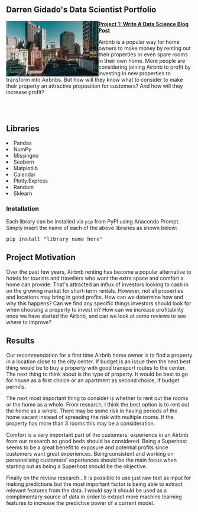 ## Darren Gidado's Data Scientist Portfolio

<!-- Project 1 -->

<a href="https://github.com/ags911/udacity-dsnd/blob/main/predicting_airbnb_prices_in_boston.ipynb"><img align="left" width="250" height="150" img src="images/apartments-for-rent-in-boston.jpg"><a/> **[Project 1: Write A Data Science Blog Post](https://github.com/ags911/udacity-dsnd/blob/main/predicting_airbnb_prices_in_boston.ipynb)**

Airbnb is a popular way for home owners to make money by renting out their properties or even spare rooms in their own home. 
More people are considering joining Airbnb to profit by investing in new properties to transform into Airbnbs. 
But how will they know what to consider to make their property an attractive proposition for customers? And how will they increase profit?

<br></br>

<h2>Libraries</h2>

<li>Pandas</li>
<li>NumPy</li>
<li>Missingno</li>
<li>Seaborn</li>
<li>Matplotlib</li>
<li>Calendar</li>
<li>Plotly.Express</li>
<li>Random</li>
<li>Sklearn</li>

<h3>Installation</h3>

Each library can be installed via <code>pip</code> from PyPI using Anaconda Prompt. Simply insert the name of each of the above libraries as shown below:

<pre>pip install "library name here"</pre>

<h2>Project Motivation</h2>
 
Over the past few years, Airbnb renting has become a popular alternative to hotels for tourists and travellers who want the extra space and comfort a home can provide. That's attracted an influx of investors looking to cash in on the growing market for short-term rentals. However, not all properties and locations may bring in good profits. How can we determine how and why this happens? Can we find any specific things investors should look for when  choosing a property to invest in? How can we increase profitability once we have started the Airbnb, and can we look at some reviews to see where to improve?
  
<h2>Results</h2>
  
Our recommendation for a first time Airbnb home owner is to find a property in a location close to the city center. If budget is an issue then the next best thing would be to buy a property with good transport routes to the center. The next thing to think about is the type of property. It would be best to go for house as a first choice or an apartment as second choice, if budget permits.

The next most important thing to consider is whether to rent out the rooms or the home as a whole. From research, I think the best option is to rent out the home as a whole. There may be some risk in having periods of the home vacant instead of spreading the risk with multiple rooms. If the property has more than 3 rooms this may be a consideration.

Comfort is a very important part of the customers' experience in an Airbnb from our research so good beds should be considered. Being a Superhost seems to be a great benefit to exposure and potential profits since customers want great experiences. Being consistent and working on personalising customers' experiences should be the main focus when starting out as being a Superhost should be the objective. 
  
Finally on the review research...It is possible to use just raw text as input for making predictions but the most important factor is being able to extract relevant features from the data. I would say it should be used as a complimentary source of data in order to extract more machine learning features to increase the predictive power of a current model.
